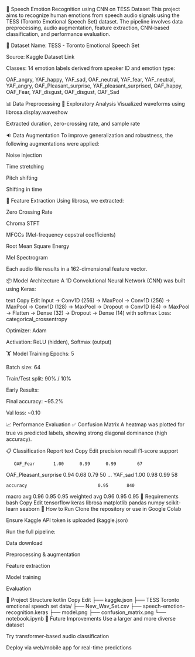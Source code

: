 🎤 Speech Emotion Recognition using CNN on TESS Dataset
This project aims to recognize human emotions from speech audio signals using the TESS (Toronto Emotional Speech Set) dataset. The pipeline involves data preprocessing, audio augmentation, feature extraction, CNN-based classification, and performance evaluation.

📁 Dataset
Name: TESS - Toronto Emotional Speech Set

Source: Kaggle Dataset Link

Classes: 14 emotion labels derived from speaker ID and emotion type:

OAF_angry, YAF_happy, YAF_sad, OAF_neutral, YAF_fear, YAF_neutral, YAF_angry, OAF_Pleasant_surprise, YAF_pleasant_surprised, OAF_happy, OAF_Fear, YAF_disgust, OAF_disgust, OAF_Sad

📊 Data Preprocessing
🧪 Exploratory Analysis
Visualized waveforms using librosa.display.waveshow

Extracted duration, zero-crossing rate, and sample rate

🔉 Data Augmentation
To improve generalization and robustness, the following augmentations were applied:

Noise injection

Time stretching

Pitch shifting

Shifting in time

🧠 Feature Extraction
Using librosa, we extracted:

Zero Crossing Rate

Chroma STFT

MFCCs (Mel-frequency cepstral coefficients)

Root Mean Square Energy

Mel Spectrogram

Each audio file results in a 162-dimensional feature vector.

📦 Model Architecture
A 1D Convolutional Neural Network (CNN) was built using Keras:

text
Copy
Edit
Input → Conv1D (256) → MaxPool → Conv1D (256) → MaxPool 
→ Conv1D (128) → MaxPool → Dropout 
→ Conv1D (64) → MaxPool 
→ Flatten → Dense (32) → Dropout 
→ Dense (14) with softmax
Loss: categorical_crossentropy

Optimizer: Adam

Activation: ReLU (hidden), Softmax (output)

🏋️ Model Training
Epochs: 5

Batch size: 64

Train/Test split: 90% / 10%

Early Results:

Final accuracy: ~95.2%

Val loss: ~0.10

📈 Performance Evaluation
✅ Confusion Matrix
A heatmap was plotted for true vs predicted labels, showing strong diagonal dominance (high accuracy).

📋 Classification Report
text
Copy
Edit
              precision    recall  f1-score   support

       OAF_Fear       1.00      0.99      0.99        67
OAF_Pleasant_surprise 0.94      0.68      0.79        50
     ...
        YAF_sad       1.00      0.98      0.99        58

    accuracy                           0.95       840
   macro avg       0.96      0.95      0.95
weighted avg       0.96      0.95      0.95
🔧 Requirements
bash
Copy
Edit
tensorflow
keras
librosa
matplotlib
pandas
numpy
scikit-learn
seaborn
🧪 How to Run
Clone the repository or use in Google Colab

Ensure Kaggle API token is uploaded (kaggle.json)

Run the full pipeline:

Data download

Preprocessing & augmentation

Feature extraction

Model training

Evaluation

📂 Project Structure
kotlin
Copy
Edit
├── kaggle.json
├── TESS Toronto emotional speech set data/
├── New_Wav_Set.csv
├── speech-emotion-recognition.keras
├── model.png
├── confusion_matrix.png
└── notebook.ipynb
📌 Future Improvements
Use a larger and more diverse dataset

Try transformer-based audio classification

Deploy via web/mobile app for real-time predictions
